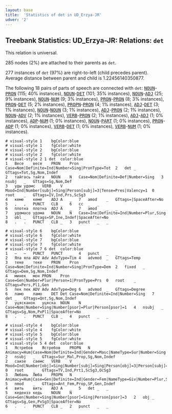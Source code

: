```yaml
---
layout: base
title:  'Statistics of det in UD_Erzya-JR'
udver: '2'
---
```


## Treebank Statistics: UD_Erzya-JR: Relations: `det`

This relation is universal.

285 nodes (2%) are attached to their parents as `det`.

277 instances of `det` (97%) are right-to-left (child precedes parent).
Average distance between parent and child is 1.22456140350877.

The following 18 pairs of parts of speech are connected with `det`: <tt><a href="myv_jr-pos-NOUN.html">NOUN</a></tt>-<tt><a href="myv_jr-pos-PRON.html">PRON</a></tt> (115; 40% instances), <tt><a href="myv_jr-pos-NOUN.html">NOUN</a></tt>-<tt><a href="myv_jr-pos-DET.html">DET</a></tt> (101; 35% instances), <tt><a href="myv_jr-pos-NOUN.html">NOUN</a></tt>-<tt><a href="myv_jr-pos-ADJ.html">ADJ</a></tt> (25; 9% instances), <tt><a href="myv_jr-pos-NOUN.html">NOUN</a></tt>-<tt><a href="myv_jr-pos-NUM.html">NUM</a></tt> (9; 3% instances), <tt><a href="myv_jr-pos-PRON.html">PRON</a></tt>-<tt><a href="myv_jr-pos-PRON.html">PRON</a></tt> (8; 3% instances), <tt><a href="myv_jr-pos-PRON.html">PRON</a></tt>-<tt><a href="myv_jr-pos-DET.html">DET</a></tt> (5; 2% instances), <tt><a href="myv_jr-pos-PROPN.html">PROPN</a></tt>-<tt><a href="myv_jr-pos-PRON.html">PRON</a></tt> (4; 1% instances), <tt><a href="myv_jr-pos-ADJ.html">ADJ</a></tt>-<tt><a href="myv_jr-pos-DET.html">DET</a></tt> (3; 1% instances), <tt><a href="myv_jr-pos-NOUN.html">NOUN</a></tt>-<tt><a href="myv_jr-pos-NOUN.html">NOUN</a></tt> (3; 1% instances), <tt><a href="myv_jr-pos-ADJ.html">ADJ</a></tt>-<tt><a href="myv_jr-pos-PRON.html">PRON</a></tt> (2; 1% instances), <tt><a href="myv_jr-pos-NOUN.html">NOUN</a></tt>-<tt><a href="myv_jr-pos-ADV.html">ADV</a></tt> (2; 1% instances), <tt><a href="myv_jr-pos-VERB.html">VERB</a></tt>-<tt><a href="myv_jr-pos-PRON.html">PRON</a></tt> (2; 1% instances), <tt><a href="myv_jr-pos-ADJ.html">ADJ</a></tt>-<tt><a href="myv_jr-pos-ADJ.html">ADJ</a></tt> (1; 0% instances), <tt><a href="myv_jr-pos-ADP.html">ADP</a></tt>-<tt><a href="myv_jr-pos-NUM.html">NUM</a></tt> (1; 0% instances), <tt><a href="myv_jr-pos-NOUN.html">NOUN</a></tt>-<tt><a href="myv_jr-pos-PART.html">PART</a></tt> (1; 0% instances), <tt><a href="myv_jr-pos-PRON.html">PRON</a></tt>-<tt><a href="myv_jr-pos-ADP.html">ADP</a></tt> (1; 0% instances), <tt><a href="myv_jr-pos-VERB.html">VERB</a></tt>-<tt><a href="myv_jr-pos-DET.html">DET</a></tt> (1; 0% instances), <tt><a href="myv_jr-pos-VERB.html">VERB</a></tt>-<tt><a href="myv_jr-pos-NUM.html">NUM</a></tt> (1; 0% instances).


~~~ conllu
# visual-style 1	bgColor:blue
# visual-style 1	fgColor:white
# visual-style 2	bgColor:blue
# visual-style 2	fgColor:white
# visual-style 2 1 det	color:blue
1	Весе	весе	PRON	Pron	Case=Nom|Definite=Ind|Number=Sing|PronType=Tot	2	det	_	GTtags=Tot,Sg,Nom,Indef
2	тайгась	тайга	NOUN	N	Case=Nom|Definite=Def|Number=Sing	3	nsubj	_	GTtags=Sg,Nom,Def
3	уды	удомс	VERB	V	Mood=Ind|Number[subj]=Sing|Person[subj]=3|Tense=Pres|Valency=1	0	root	_	GTtags=IV,Ind,Prs,ScSg3
4	кеме	кеме	ADJ	A	_	7	amod	_	GTtags=|SpaceAfter=No
5	,	,	PUNCT	CLB	_	6	cc	_	_
6	плотна	плотна	ADJ	A	_	7	amod	_	_
7	удомасо	удома	NOUN	N	Case=Ine|Definite=Ind|Number=Plur,Sing	3	obl	_	GTtags=SP,Ine,Indef|SpaceAfter=No
8	.	.	PUNCT	CLB	_	3	punct	_	_

~~~


~~~ conllu
# visual-style 6	bgColor:blue
# visual-style 6	fgColor:white
# visual-style 7	bgColor:blue
# visual-style 7	fgColor:white
# visual-style 7 6 det	color:blue
1	―	―	PUNCT	PUNCT	_	4	punct	_	_
2	Яла	яла	ADV	Adv	AdvType=Tim	4	advmod	_	GTtags=Temp
3	теке	теке	PRON	Pron	Case=Nom|Definite=Ind|Number=Sing|PronType=Dem	2	fixed	_	GTtags=Dem,Sg,Nom,Indef
4	минек	мон	PRON	Pron	Case=Gen|Number=Plur|Person=1|PronType=Prs	0	root	_	GTtags=Pers,Pl1,Gen
5	пек	пек	ADV	Adv	AdvType=Deg	6	advmod	_	GTtags=Degree
6	ламо	ламо	DET	Det	Case=Nom|Definite=Ind|Number=Sing	7	det	_	GTtags=Qnt,Sg,Nom,Indef
7	уцясканок	уцяска	NOUN	N	Case=Nom|Number=Sing|Number[psor]=Plur|Person[psor]=1	4	nsubj	_	GTtags=Sg,Nom,PxPl1|SpaceAfter=No
8	.	.	PUNCT	CLB	_	4	punct	_	_

~~~


~~~ conllu
# visual-style 4	bgColor:blue
# visual-style 4	fgColor:white
# visual-style 5	bgColor:blue
# visual-style 5	fgColor:white
# visual-style 5 4 det	color:blue
1	Ястребов	Ястребов	PROPN	N	Animacy=Hum|Case=Nom|Definite=Ind|Gender=Masc|NameType=Sur|Number=Sing	2	nsubj	_	GTtags=Sur_Mal,Prop,Sg,Nom,Indef
2	саизе	саемс	VERB	V	Mood=Ind|Number[obj]=Sing|Number[subj]=Sing|Person[obj]=3|Person[subj]=3|Tense=Prt1|Valency=2	0	root	_	GTtags=TV,Ind,Prt1,ScSg3,OcSg3
3	Любань	Люба	PROPN	N	Animacy=Hum|Case=Gen|Definite=Ind|Gender=Fem|NameType=Giv|Number=Plur,Sing	5	nmod	_	GTtags=Ant_Fem,Prop,SP,Gen,Indef
4	вить	вить	ADJ	A	_	5	det	_	_
5	кедензэ	кедь	NOUN	N	Case=Gen|Number=Sing|Number[psor]=Sing|Person[psor]=3	2	obj	_	GTtags=Sg,Gen,PxSg3|SpaceAfter=No
6	.	.	PUNCT	CLB	_	2	punct	_	_

~~~


